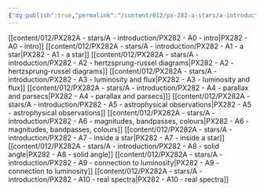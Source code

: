 ```yaml
---
{"dg-publish":true,"permalink":"/content/012/px-282-a-stars/a-introduction/a-introduction/","created":"2024-11-25T10:50:32.000+00:00","updated":"2024-12-03T10:05:59.339+00:00"}
---
```


[[content/012/PX282A - stars/A - introduction/PX282 - A0 - intro\|PX282 - A0 - intro]]
[[content/012/PX282A - stars/A - introduction/PX282 - A1 - a star\|PX282 - A1 - a star]]
[[content/012/PX282A - stars/A - introduction/PX282 - A2 - hertzsprung-russel diagrams\|PX282 - A2 - hertzsprung-russel diagrams]]
[[content/012/PX282A - stars/A - introduction/PX282 - A3 - luminosity and flux\|PX282 - A3 - luminosity and flux]]
[[content/012/PX282A - stars/A - introduction/PX282 - A4 - parallax and parsecs\|PX282 - A4 - parallax and parsecs]]]
[[content/012/PX282A - stars/A - introduction/PX282 - A5 - astrophysical observations\|PX282 - A5 - astrophysical observations]]
[[content/012/PX282A - stars/A - introduction/PX282 - A6 - magnitudes, bandpasses, colours\|PX282 - A6 - magnitudes, bandpasses, colours]]
[[content/012/PX282A - stars/A - introduction/PX282 - A7 - inside a star\|PX282 - A7 - inside a star]]
[[content/012/PX282A - stars/A - introduction/PX282 - A8 - solid angle\|PX282 - A8 - solid angle]]
[[content/012/PX282A - stars/A - introduction/PX282 - A9 - connection to luminosity\|PX282 - A9 - connection to luminosity]]
[[content/012/PX282A - stars/A - introduction/PX282 - A10 - real spectra\|PX282 - A10 - real spectra]]

